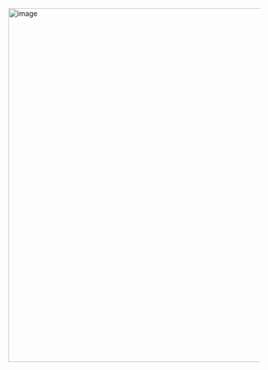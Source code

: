 <img width="710" alt="image" src="https://github.com/brightgeevarghese/ComposeTextStyles/assets/27910029/e16345f0-14d4-40bf-929a-3e97a0eb101d">
